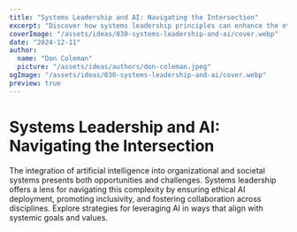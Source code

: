 ```yaml
---
title: "Systems Leadership and AI: Navigating the Intersection"
excerpt: "Discover how systems leadership principles can enhance the ethical and effective integration of AI technologies in complex systems."
coverImage: "/assets/ideas/030-systems-leadership-and-ai/cover.webp"
date: "2024-12-11"
author:
  name: "Don Coleman"
  picture: "/assets/ideas/authors/don-coleman.jpeg"
ogImage: "/assets/ideas/030-systems-leadership-and-ai/cover.webp"
preview: true
---
```


# Systems Leadership and AI: Navigating the Intersection

The integration of artificial intelligence into organizational and societal systems presents both opportunities and challenges. Systems leadership offers a lens for navigating this complexity by ensuring ethical AI deployment, promoting inclusivity, and fostering collaboration across disciplines. Explore strategies for leveraging AI in ways that align with systemic goals and values.

